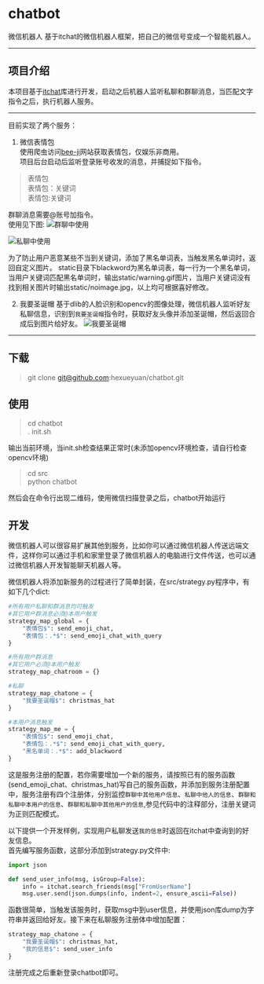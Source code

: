 # chatbot
微信机器人
基于itchat的微信机器人框架，把自己的微信号变成一个智能机器人。

---

## 项目介绍  
本项目基于[itchat](https://github.com/littlecodersh/itchat)库进行开发，启动之后机器人监听私聊和群聊消息，当匹配文字指令之后，执行机器人服务。  

---
目前实现了两个服务：  
 1. 微信表情包  
使用爬虫访问[bee-ji](http://www.bee-ji.com)网站获取表情包，仅娱乐非商用。  
项目后台启动后监听登录账号收发的消息，并捕捉如下指令。  
> 表情包  
> 表情包：关键词  
> 表情包:关键词  

群聊消息需要@账号加指令。  
使用见下图:
![群聊中使用](/static/qunliao.jpg)  

![私聊中使用](/static/siliao.jpg)

为了防止用户恶意某些不当到关键词，添加了黑名单词表，当触发黑名单词时，返回自定义图片。
static目录下blackword为黑名单词表，每一行为一个黑名单词，当用户关键词匹配黑名单词时，输出static/warning.gif图片，当用户关键词没有找到相关图片时输出static/noimage.jpg，以上均可根据喜好修改。

2. 我要圣诞帽
基于dlib的人脸识别和opencv的图像处理，微信机器人监听好友私聊信息，识别到`我要圣诞帽`指令时，获取好友头像并添加圣诞帽，然后返回合成后到图片给好友。
![我要圣诞帽](/static/chrismashat.jpg)

---

## 下载
> git clone git@github.com:hexueyuan/chatbot.git
  
## 使用
> cd chatbot  
> . init.sh  

输出当前环境，当init.sh检查结果正常时(未添加opencv环境检查，请自行检查opencv环境)  

> cd src  
> python chatbot  

然后会在命令行出现二维码，使用微信扫描登录之后，chatbot开始运行

## 开发 
微信机器人可以很容易扩展其他到服务，比如你可以通过微信机器人传送远端文件，这样你可以通过手机和家里登录了微信机器人的电脑进行文件传送，也可以通过微信机器人开发智能聊天机器人等。  

微信机器人将添加新服务的过程进行了简单封装，在src/strategy.py程序中，有如下几个dict:
```python
#所有用户私聊和群消息均可触发
#其它用户群消息必须@本用户触发
strategy_map_global = {
    "表情包$": send_emoji_chat,
    "表情包：.*$": send_emoji_chat_with_query
}

#所有用户群消息
#其它用户必须@本用户触发
strategy_map_chatroom = {}

#私聊
strategy_map_chatone = {
    "我要圣诞帽$": christmas_hat
}

#本用户消息触发
strategy_map_me = {
    "表情包$": send_emoji_chat,
    "表情包：.*$": send_emoji_chat_with_query,
    "黑名单词：.*$": add_blackword
}
```
这是服务注册的配置，若你需要增加一个新的服务，请按照已有的服务函数(send_emoji_chat、christmas_hat)写自己的服务函数，并添加到服务注册配置中，服务注册有四个注册体，分别监控`群聊中其他用户信息`、`私聊中他人的信息`、`群聊和私聊中本用户的信息`、`群聊和私聊中其他用户的信息`,参见代码中的注释部分，注册关键词为正则匹配模式。

以下提供一个开发样例，实现用户私聊发送`我的信息`时返回在itchat中查询到的好友信息。  
首先编写服务函数，这部分添加到strategy.py文件中:  
```python
import json

def send_user_info(msg, isGroup=False):
    info = itchat.search_friends(msg["FromUserName"]
    msg.user.send(json.dumps(info, indent=2, ensure_ascii=False))
```
函数很简单，当触发该服务时，获取msg中到user信息，并使用json库dump为字符串并返回给好友。接下来在私聊服务注册体中增加配置：  
```python
strategy_map_chatone = {
    "我要圣诞帽$": christmas_hat,
    "我的信息$": send_user_info
}
```
注册完成之后重新登录chatbot即可。
